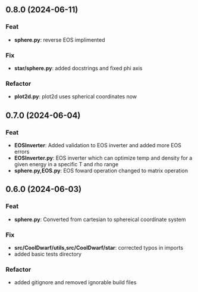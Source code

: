 ## 0.8.0 (2024-06-11)

### Feat

- **sphere.py**: reverse EOS implimented

### Fix

- **star/sphere.py**: added docstrings and fixed phi axis

### Refactor

- **plot2d.py**: plot2d uses spherical coordinates now

## 0.7.0 (2024-06-04)

### Feat

- **EOSInverter**: Added validation to EOS inverter and added more EOS errors
- **EOSInverter.py**: EOS inverter which can optimize temp and density for a given energy in a specific T and rho range
- **sphere.py,EOS.py**: EOS foward operation changed to matrix operation

## 0.6.0 (2024-06-03)

### Feat

- **sphere.py**: Converted from cartesian to sphereical coordinate system

### Fix

- **src/CoolDwarf/utils,src/CoolDwarf/star**: corrected typos in imports
- added basic tests directory

### Refactor

- added gitignore and removed ignorable build files
